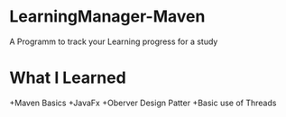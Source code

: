 # LearningManager-Maven
A Programm to track your Learning progress for a study


# What I Learned

+Maven Basics
+JavaFx
+Oberver Design Patter
+Basic use of Threads
